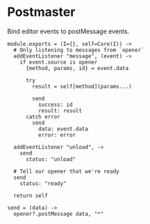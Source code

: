 Postmaster
==========

Bind editor events to postMessage events.

    module.exports = (I={}, self=Core(I)) ->
      # Only listening to messages from `opener`
      addEventListener "message", (event) ->
        if event.source is opener
          {method, params, id} = event.data

          try
            result = self[method](params...)

            send
              success: id
              result: result
          catch error
            send
              data: event.data
              error: error

      addEventListener "unload", ->
        send
          status: "unload"

      # Tell our opener that we're ready
      send
        status: "ready"

      return self

    send = (data) ->
      opener?.postMessage data, "*"
